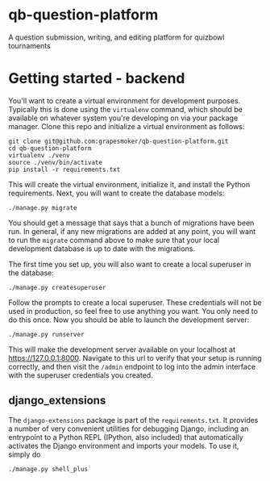# qb-question-platform
A question submission, writing, and editing platform for quizbowl tournaments

# Getting started - backend

You'll want to create a virtual environment for development purposes. Typically this is done using the `virtualenv`
command, which should be available on whatever system you're developing on via your package manager. Clone this repo
and initialize a virtual environment as follows: 

```commandline
git clone git@github.com:grapesmoker/qb-question-platform.git
cd qb-question-platform
virtualenv ./venv
source ./venv/bin/activate
pip install -r requirements.txt
```

This will create the virtual environment, initialize it, and install the Python requirements. Next, you will want to 
create the database models:

```commandline
./manage.py migrate
```

You should get a message that says that a bunch of migrations have been run. In general, if any new migrations are added
at any point, you will want to run the `migrate` command above to make sure that your local development database is up
to date with the migrations.

The first time you set up, you will also want to create a local superuser in the database:

```commandline
./manage.py createsuperuser
```

Follow the prompts to create a local superuser. These credentials will not be used in production, so feel free to use
anything you want. You only need to do this once. Now you should be able to launch the development server:

```commandline
./manage.py runserver
```

This will make the development server available on your localhost at https://127.0.0.1:8000. Navigate to this url to
verify that your setup is running correctly, and then visit the `/admin` endpoint to log into the admin interface with
the superuser credentials you created.

## django_extensions

The `django-extensions` package is part of the `requirements.txt`. It provides a number of very convenient utilities for
debugging Django, including an entrypoint to a Python REPL (IPython, also included) that automatically activates the
Django environment and imports your models. To use it, simply do

```commandline
./manage.py shell_plus
```
